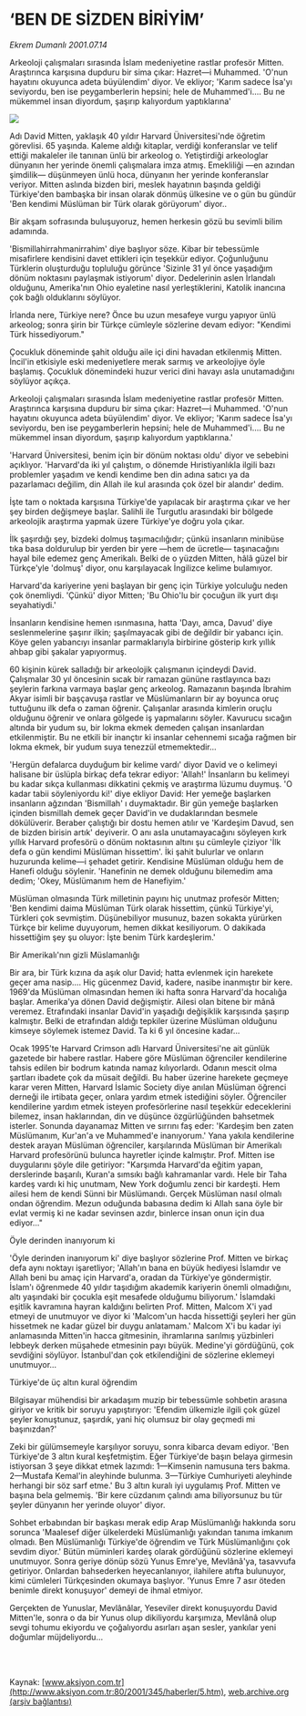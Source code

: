 # ‘BEN DE SİZDEN BİRİYİM’

*Ekrem Dumanlı 2001.07.14*

<div>
 <p class="spot">
  Arkeoloji çalışmaları sırasında  İslam medeniyetine rastlar  profesör Mitten. Araştırınca karşısına dupduru bir sima  çıkar: Hazret—i Muhammed.  'O'nun hayatını okuyunca  adeta büyülendim' diyor. Ve  ekliyor; 'Karım sadece İsa'yı  seviyordu, ben ise  peygamberlerin hepsini; hele  de Muhammed'i.…  Bu ne  mükemmel insan diyordum,  şaşırıp kalıyordum  yaptıklarına'
 </p>
 <p class="metin">
 </p>
 <img border="0" src="/web/20020425040508im_/http://www.aksiyon.com.tr/2001/345/resimler/ben.jpg"/>
 <p class="metin">
  Adı David Mitten, yaklaşık 40 yıldır Harvard Üniversitesi'nde öğretim görevlisi. 65 yaşında. Kaleme aldığı kitaplar, verdiği konferanslar ve telif ettiği makaleler ile tanınan ünlü bir arkeolog o. Yetiştirdiği arkeologlar dünyanın her yerinde önemli çalışmalara imza atmış. Emekliliği —en azından şimdilik— düşünmeyen ünlü hoca, dünyanın her yerinde konferanslar veriyor. Mitten aslında bizden biri, meslek hayatının başında geldiği Türkiye'den bambaşka bir insan olarak dönmüş ülkesine ve o gün bu gündür 'Ben kendimi Müslüman bir Türk olarak görüyorum' diyor..
 </p>
 <p class="metin">
  Bir akşam sofrasında buluşuyoruz, hemen herkesin gözü bu sevimli bilim adamında.
 </p>
 <p class="metin">
  'Bismillahirrahmanirrahim' diye başlıyor söze. Kibar bir tebessümle misafirlere kendisini davet ettikleri için teşekkür ediyor. Çoğunluğunu Türklerin oluşturduğu topluluğu görünce 'Sizinle 31 yıl önce yaşadığım dönüm noktasını paylaşmak istiyorum' diyor. Dedelerinin aslen İrlandalı olduğunu, Amerika'nın Ohio eyaletine nasıl yerleştiklerini, Katolik inancına çok bağlı olduklarını söylüyor.
 </p>
 <p class="metin">
  İrlanda nere, Türkiye nere? Önce bu uzun mesafeye vurgu yapıyor ünlü arkeolog; sonra şirin bir Türkçe cümleyle sözlerine devam ediyor: "Kendimi Türk hissediyorum."
 </p>
 <p class="metin">
  Çocukluk döneminde şahit olduğu aile içi dini havadan etkilenmiş Mitten. İncil'in etkisiyle eski medeniyetlere merak sarmış ve arkeolojiye öyle başlamış. Çocukluk dönemindeki huzur verici dini havayı asla unutamadığını söylüyor açıkça.
 </p>
 <p class="metin">
  Arkeoloji çalışmaları sırasında İslam medeniyetine rastlar profesör Mitten. Araştırınca karşısına dupduru bir sima çıkar: Hazret—i Muhammed. 'O'nun hayatını okuyunca adeta büyülendim' diyor. Ve ekliyor; 'Karım sadece İsa'yı seviyordu, ben ise peygamberlerin hepsini; hele de Muhammed'i.…  Bu ne mükemmel insan diyordum, şaşırıp kalıyordum yaptıklarına.'
 </p>
 <p class="metin">
  'Harvard Üniversitesi, benim için bir dönüm noktası oldu' diyor ve sebebini açıklıyor. 'Harvard'da iki yıl çalıştım, o dönemde Hıristiyanlıkla ilgili bazı problemler yaşadım ve kendi kendime ben din adına satıcı ya da pazarlamacı değilim, din Allah ile kul arasında çok özel bir alandır' dedim.
 </p>
 <p class="metin">
  İşte tam o noktada karşısına Türkiye'de yapılacak bir araştırma çıkar ve her şey birden değişmeye başlar. Salihli ile Turgutlu arasındaki bir bölgede arkeolojik araştırma yapmak üzere Türkiye'ye doğru yola çıkar.
 </p>
 <p class="metin">
  İlk şaşırdığı şey, bizdeki dolmuş taşımacılığıdır; çünkü insanların minibüse tıka basa doldurulup bir yerden bir yere —hem de ücretle— taşınacağını hayal bile edemez genç Amerikalı. Belki de o yüzden Mitten, hâlâ güzel bir Türkçe'yle 'dolmuş' diyor, onu karşılayacak İngilizce kelime bulamıyor.
 </p>
 <p class="metin">
  Harvard'da kariyerine yeni başlayan bir genç için Türkiye yolculuğu neden çok önemliydi. 'Çünkü' diyor Mitten; 'Bu Ohio'lu bir çocuğun ilk yurt dışı seyahatiydi.'
 </p>
 <p class="metin">
  İnsanların kendisine hemen ısınmasına, hatta 'Dayı, amca, Davud' diye seslenmelerine şaşırır ilkin; şaşılmayacak gibi de değildir bir yabancı için. Köye gelen yabancıyı insanlar parmaklarıyla birbirine gösterip kırk yıllık ahbap gibi şakalar yapıyormuş.
 </p>
 <p class="metin">
  60 kişinin kürek salladığı bir arkeolojik çalışmanın içindeydi David. Çalışmalar 30 yıl öncesinin sıcak bir ramazan gününe rastlayınca bazı şeylerin farkına varmaya başlar genç arkeolog. Ramazanın başında İbrahim Akyar isimli bir başçavuşa rastlar ve Müslümanların bir ay boyunca oruç tuttuğunu ilk defa o zaman öğrenir. Çalışanlar arasında kimlerin oruçlu olduğunu öğrenir ve onlara gölgede iş yapmalarını söyler. Kavurucu sıcağın altında bir yudum su, bir lokma ekmek demeden çalışan insanlardan etkilenmiştir. Bu ne etkili bir inançtır ki insanlar cehennemi sıcağa rağmen bir lokma ekmek, bir yudum suya tenezzül etmemektedir…
 </p>
 <p class="metin">
  'Hergün defalarca duyduğum bir kelime vardı' diyor David ve o kelimeyi halisane bir üslüpla birkaç defa tekrar ediyor: 'Allah!' İnsanların bu kelimeyi bu kadar sıkça kullanması dikkatini çekmiş ve araştırma lüzumu duymuş. 'O kadar tabii söyleniyordu ki!' diye ekliyor David: Her yemeğe başlarken insanların ağzından 'Bismillah' ı duymaktadır. Bir gün yemeğe başlarken içinden bismillah demek geçer David'in ve dudaklarından besmele dökülüverir. Beraber çalıştığı bir dostu hemen atılır ve 'Kardeşim Davud, sen de bizden birisin artık' deyiverir. O anı asla unutamayacağını söyleyen kırk yıllık Harvard profesörü o dönüm noktasının altını şu cümleyle çiziyor 'İlk defa o gün kendimi Müslüman hissettim'. İki şahit bulurlar ve onların huzurunda kelime—i şehadet getirir. Kendisine Müslüman olduğu hem de Hanefi olduğu söylenir. 'Hanefinin ne demek olduğunu bilemedim ama dedim; 'Okey, Müslümanım hem de Hanefiyim.'
 </p>
 <p class="metin">
  Müslüman olmasında Türk milletinin payını hiç unutmaz profesör Mitten; 'Ben kendimi daima Müslüman Türk olarak hissettim, çünkü Türkiye'yi, Türkleri çok sevmiştim. Düşünebiliyor musunuz, bazen sokakta yürürken Türkçe bir kelime duyuyorum, hemen dikkat kesiliyorum. O dakikada hissettiğim şey şu oluyor: İşte benim Türk kardeşlerim.'
 </p>
 <p class="metin">
  Bir Amerikalı'nın gizli Müslamanlığı
 </p>
 <p class="metin">
  Bir ara, bir Türk kızına da aşık olur David; hatta evlenmek için harekete geçer ama nasip.…  Hiç gücenmez David, kadere, nasibe inanmıştır bir kere. 1969'da Müslüman olmasından hemen iki hafta sonra Harvard'da hocalığa başlar. Amerika'ya dönen David değişmiştir. Ailesi olan bitene bir mânâ veremez. Etrafındaki insanlar David'in yaşadığı değişiklik karşısında şaşırıp kalmıştır. Belki de etrafından aldığı tepkiler üzerine Müslüman olduğunu kimseye söylemek istemez David. Ta ki 6 yıl öncesine kadar…
 </p>
 <p class="metin">
  Ocak 1995'te Harvard Crimson adlı Harvard Üniversitesi'ne ait günlük gazetede bir habere rastlar. Habere göre Müslüman öğrenciler kendilerine tahsis edilen bir bodrum katında namaz kılıyorlardı. Odanın mescit olma şartları ibadete çok da müsait değildi. Bu haber üzerine harekete geçmeye karar veren Mitten, Harvard İslamic Society diye anılan Müslüman öğrenci derneği ile irtibata geçer, onlara yardım etmek istediğini söyler. Öğrenciler kendilerine yardım etmek isteyen profesörlerine nasıl teşekkür edeceklerini bilemez, insan haklarından, din ve düşünce özgürlüğünden bahsetmek isterler. Sonunda dayanamaz Mitten ve sırrını faş eder: 'Kardeşim ben zaten Müslümanım, Kur'an'a ve Muhammed'e inanıyorum.' Yana yakıla kendilerine destek arayan Müslüman öğrenciler, karşılarında Müslüman bir Amerikalı Harvard profesörünü bulunca hayretler içinde kalmıştır. Prof. Mitten ise duygularını şöyle dile getiriyor: "Karşımda Harvard'da eğitim yapan, derslerinde başarılı, Kuran'a sımsıkı bağlı kahramanlar vardı. Hele bir Taha kardeş vardı ki hiç unutmam, New York doğumlu zenci bir kardeşti. Hem ailesi hem de kendi Sünni bir Müslümandı. Gerçek Müslüman nasıl olmalı ondan öğrendim. Mezun oduğunda babasına dedim ki Allah sana öyle bir evlat vermiş ki ne kadar sevinsen azdır, binlerce insan onun için dua ediyor..."
 </p>
 <p class="metin">
  Öyle derinden inanıyorum ki
 </p>
 <p class="metin">
  'Öyle derinden inanıyorum ki' diye başlıyor sözlerine Prof. Mitten ve birkaç defa aynı noktayı işaretliyor; 'Allah'ın bana en büyük hediyesi İslamdır ve Allah beni bu amaç için Harvard'a, oradan da Türkiye'ye göndermiştir. İslam'ı öğrenmede 40 yıldır taşıdığım akademik kariyerin önemli olmadığını, altı yaşındaki bir çocukla eşit mesafede olduğumu biliyorum.' İslamdaki eşitlik kavramına hayran kaldığını belirten Prof. Mitten, Malcom X'i yad etmeyi de unutmuyor ve diyor ki 'Malcom'un hacda hissettiği şeyleri her gün hissetmek ne kadar güzel bir duygu anlatamam.' Malcom X'i bu kadar iyi anlamasında Mitten'in hacca gitmesinin, ihramlarına sarılmış yüzbinleri lebbeyk derken müşahede etmesinin payı büyük. Medine'yi gördüğünü, çok sevdiğini söylüyor. İstanbul'dan çok etkilendiğini de sözlerine eklemeyi unutmuyor…
 </p>
 <p class="metin">
  Türkiye'de üç altın kural öğrendim
 </p>
 <p class="metin">
  Bilgisayar mühendisi bir arkadaşım muzip bir tebessümle sohbetin arasına giriyor ve kritik bir soruyu yapıştırıyor: 'Efendim ülkemizle ilgili çok güzel şeyler konuştunuz, şaşırdık, yani hiç olumsuz bir olay geçmedi mi başınızdan?'
 </p>
 <p class="metin">
  Zeki bir gülümsemeyle karşılıyor soruyu, sonra kibarca devam ediyor. 'Ben Türkiye'de 3 altın kural keşfetmiştim. Eğer Türkiye'de başın belaya girmesin istiyorsan 3 şeye dikkat etmek lazımdı: 1—Kimsenin namusuna ters bakma. 2—Mustafa Kemal'in aleyhinde bulunma. 3—Türkiye Cumhuriyeti aleyhinde herhangi bir söz sarf etme.' Bu 3 altın kuralı iyi uygulamış Prof. Mitten ve başına bela gelmemiş. 'Bir kere cüzdanım çalındı ama biliyorsunuz bu tür şeyler dünyanın her yerinde oluyor' diyor.
 </p>
 <p class="metin">
  Sohbet erbabından bir başkası merak edip Arap Müslümanlığı hakkında soru sorunca 'Maalesef diğer ülkelerdeki Müslümanlığı yakından tanıma imkanım olmadı. Ben Müslümanlığı Türkiye'de öğrendim ve Türk Müslümanlığını çok sevdim diyor.' Bütün müminleri kardeş olarak gördüğünü sözlerine eklemeyi unutmuyor. Sonra geriye dönüp sözü Yunus Emre'ye, Mevlânâ'ya, tasavvufa getiriyor. Onlardan bahsederken heyecanlanıyor, ilahilere atıfta bulunuyor, kimi cümleleri Türkçesinden okumaya başlıyor. 'Yunus Emre 7 asır öteden benimle direkt konuşuyor' demeyi de ihmal etmiyor.
 </p>
 <p class="metin">
  Gerçekten de Yunuslar, Mevlânâlar, Yeseviler direkt konuşuyordu David Mitten'le, sonra o da bir Yunus olup dikiliyordu karşımıza, Mevlânâ olup sevgi tohumu ekiyordu ve çoğalıyordu asırları aşan sesler, yankılar yeni doğumlar müjdeliyordu…
 </p>
 <p class="metin">
 </p>
 <br/>
 <br/>
</div>

Kaynak: [www.aksiyon.com.tr](http://www.aksiyon.com.tr:80/2001/345/haberler/5.htm), [web.archive.org (arşiv bağlantısı)](http://web.archive.org/web/20020425040508/http://www.aksiyon.com.tr:80/2001/345/haberler/5.htm)
